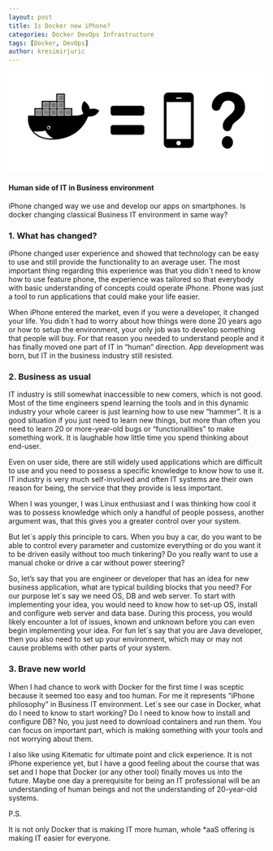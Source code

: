 ```yaml
---
layout: post
title: Is Docker new iPhone?
categories: Docker DevOps Infrastructure
tags: [Docker, DevOps]
author: kresimirjuric
---
```


![Is Docker new iPhone](/images/2017-02-26-Is-Docker-new-iPhone/HeadPicture.png)

#### Human side of IT in Business environment ####

iPhone changed way we use and develop our apps on smartphones. Is docker changing classical Business IT environment in same way?


### 1. What has changed? ###

iPhone changed user experience and showed that technology can be easy to use and still provide the functionality to an average user. The most important thing regarding this experience was that you didn´t need to know how to use feature phone, the experience was tailored so that everybody with basic understanding of concepts could operate iPhone. Phone was just a tool to run applications that could make your life easier. 

When iPhone entered the market, even if you were a developer, it changed your life. You didn´t had to worry about how things were done 20 years ago or how to setup the environment, your only job was to develop something that people will buy. For that reason you needed to understand people and it has finally moved one part of IT in “human” direction. App development was born, but IT in the business industry still resisted.

### 2. Business as usual ###


IT industry is still somewhat inaccessible to new comers, which is not good. Most of the time engineers spend learning the tools and in this dynamic industry your whole career is just learning how to use new “hammer”. It is a good situation if you just need to learn new things, but more than often you need to learn 20 or more-year-old bugs or “functionalities” to make something work. It is laughable how little time you spend thinking about end-user.
  
Even on user side, there are still widely used applications which are difficult to use and you need to possess a specific knowledge to know how to use it. IT industry is very much self-involved and often IT systems are their own reason for being, the service that they provide is less important.

When I was younger, I was Linux enthusiast and I was thinking how cool it was to possess knowledge which only a handful of people possess, another argument was, that this gives you a greater control over your system.

But let´s apply this principle to cars. When you buy a car, do you want to be able to control every parameter and customize everything or do you want it to be driven easily without too much tinkering?
Do you really want to use a manual choke or drive a car without power steering?

So, let’s say that you are engineer or developer that has an idea for new business application, what are typical building blocks that you need? For our purpose let´s say we need OS, DB and web server. To start with implementing your idea, you would need to know how to set-up OS, install and configure web server and data base. During this process, you would likely encounter a lot of issues, known and unknown before you can even begin implementing your idea. For fun let´s say that you are Java developer, then you also need to set up your environment, which may or may not cause problems with other parts of your system.

### 3. Brave new world ###


When I had chance to work with Docker for the first time I was sceptic because it seemed too easy and too human.
For me it represents “iPhone philosophy” in Business IT environment.
Let´s see our case in Docker, what do I need to know to start working? 
Do I need to know how to install and configure DB? 
No, you just need to download containers and run them.
You can focus on important part, which is making something with your tools and not worrying about them.

I also like using Kitematic for ultimate point and click experience.
It is not iPhone experience yet, but I have a good feeling about the course that was set and I hope that Docker (or any other tool) finally moves us into the future. Maybe one day a prerequisite for being an IT professional will be an understanding of human beings and not the understanding of 20-year-old systems.


P.S.

It is not only Docker that is making IT more human, whole *aaS offering is making IT easier for everyone.



